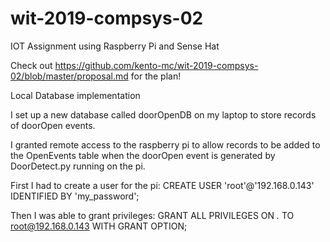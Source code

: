# wit-2019-compsys-02
IOT Assignment using Raspberry Pi and Sense Hat

Check out https://github.com/kento-mc/wit-2019-compsys-02/blob/master/proposal.md for the plan!



Local Database implementation

I set up a new database called doorOpenDB on my laptop to store records of doorOpen events. 


I granted remote access to the raspberry pi to allow records to be added to the OpenEvents table when the doorOpen event is generated by DoorDetect.py running on the pi.

First I had to create a user for the pi:
CREATE USER 'root'@'192.168.0.143' IDENTIFIED BY 'my_password';

Then I was able to grant privileges:
GRANT ALL PRIVILEGES ON *.* TO root@192.168.0.143 WITH GRANT OPTION;

